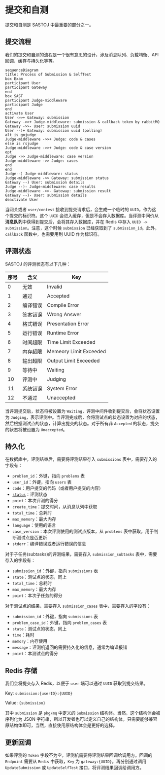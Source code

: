 # 提交和自测

提交和自测是 SASTOJ 中最重要的部分之一。

## 提交流程

我们的提交和自测的流程是一个很有意思的设计，涉及消息队列、负载均衡、API 回调、缓存与持久化等等。

```mermaid
sequenceDiagram
title: Process of Submission & SelfTest
box Exam
participant User
participant Gateway
end
box SAST
participant Judge-middleware
participant Judge
end
activate User
User ->>+ Gateway: submission
Gateway ->>+ Judge-middleware: submission & callback token by rabbitMQ
Gateway ->>- User: submission uuid
User --)+ Gateway: submission uuid (polling)
alt is gojudge
Judge-middleware ->>+ Judge: code & cases
else is rsjudge
Judge-middleware ->>+ Judge: code & case version
opt
Judge ->> Judge-middleware: case version
Judge-middleware ->> Judge: cases
end
end
Judge--) Judge-middleware: status
Judge-middleware ->> Gateway: submission status
Gateway --) User: submission details
Judge --)- Judge-middleware: case results
Judge-middleware ->>- Gateway: submission result
Gateway --)- User: submission details
deactivate User
```

当网关或者 `user/contest` 接收到提交请求后，会生成一个临时的 `UUID`，作为这个提交的标识符。这个 `UUID` 会进入缓存，但是不会存入数据库。当评测中间价从**消息队列**中获得到提交后，会将其存入数据库，并在 Redis 中存入 `UUID -> submission`。注意，这个时候 `submission` 已经获取到了 `submission_id`。此外，`callback` 函数中，也需要用到 UUID 作为标识符。

## 评测状态

SASTOJ 的评测状态有以下几种：

|序号|含义|Key|
|---|---|---|
|0|无效|Invalid|
|1|通过|Accepted|
|2|编译错误|Compile Error|
|3|答案错误|Wrong Answer|
|4|格式错误|Presentation Error|
|5|运行错误|Runtime Error|
|6|时间超限|Time Limit Exceeded|
|7|内存超限|Memeory Limit Exceeded|
|8|输出超限|Output Limit Exceeded|
|9|等待中|Waiting|
|10|评测中|Judging|
|11|系统错误|System Error|
|12|不通过|Unaccepted|

当评测提交后，状态将被设置为 `Waiting`，评测中间件收到提交后，会将状态设置为 `Judging`，表示评测中。当评测完成后，会将测试点的状态设置为对应的状态，然后根据测试点的状态，计算出提交的状态。对于所有非 `Accepted` 的状态，提交的状态将被设置为 `Unaccepted`。

## 持久化

在数据库中，评测结束后，需要将评测结果存入 `submissions` 表中，需要存入的字段有：

- `problem_id`：外键，指向 `problems` 表
- `user_id`：外键，指向 `users` 表
- `code`：用户提交的代码（或者用户提交的内容）
- [`status`](#评测状态)：评测状态
- `point`：本次评测的得分
- `create_time`：提交时间，从消息队列中获取
- `total_time`：总耗时
- `max_memory`：最大内存
- `language`：使用的语言
- `case_version`：本次评测使用的测试点版本，从 `problems` 表中获取，用于判断测试点是否更新
- `stderr`：编译错误或者运行错误的信息

对于子任务(subtasks)的评测结果，需要存入 `submission_subtasks` 表中，需要存入的字段有：

- `submission_id`：外键，指向 `submissions` 表
- `state`：测试点的状态，同上
- `total_time`：总耗时
- `max_memory`：最大内存
- `point`：本次子任务的得分

对于测试点的结果，需要存入 `submission_cases` 表中，需要存入的字段有：

- `submission_id`：外键，指向 `submissions` 表
- `problem_case_id`：外键，指向 `problem_cases` 表
- `state`：测试点的状态，同上
- `time`：耗时
- `memory`：内存使用
- `message`：评测机返回的需要持久化的信息，通常为编译报错
- `point`：本测试点的得分

## Redis 存储

我们会将提交存入 Redis，以便于 `user` 端可以通过 `UUID` 获取到提交结果。

Key: `submission:{userID}:{UUID}`

Value: `{submission}`

其中 `submission` 是 `pkg/mq` 中定义的 `Submission` 结构体。当然，这个结构体会被序列化为 JSON 字符串，所以开发者也可以定义自己的结构体，只需要能够兼容原结构体即可，当然，直接使用原结构体会是更好的选择。

## 更新回调

如果评测的 `Token` 字段不为空，评测机需要将评测结果回调给调用方。回调的 `Endpoint` 需要从 `Redis` 中获取，`Key` 为 `gateway:{UUID}`。再分别通过调用 `UpdateSubmission` 或 `UpdateSelfTest` 接口，将评测结果回调给调用方。
